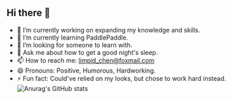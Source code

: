 ## Hi there 👋

- 🔭 I’m currently working on expanding my knowledge and skills.
- 🌱 I’m currently learning PaddlePaddle.
- 🤔 I’m looking for someone to learn with.
- 💬 Ask me about how to get a good night's sleep.
- 📫 How to reach me: limpid_chen@foxmail.com
- 😄 Pronouns: Positive, Humorous, Hardworking.
- ⚡ Fun fact: Could've relied on my looks, but chose to work hard instead.
![Anurag's GitHub stats](https://github-readme-stats.vercel.app/api?username=straigrand&show_icons=true&theme=merko)


<!--
**straigrand/straigrand** is a ✨ _special_ ✨ repository because its `README.md` (this file) appears on your GitHub profile.

Here are some ideas to get you started:

- 🔭 I’m currently working on ...
- 🌱 I’m currently learning ...
- 👯 I’m looking to collaborate on ...
- 🤔 I’m looking for help with ...
- 💬 Ask me about ...
- 📫 How to reach me: ...
- 😄 Pronouns: ...
- ⚡ Fun fact: ...
-->
